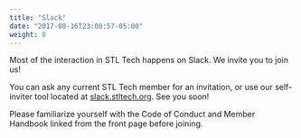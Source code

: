 ```yaml
---
title: "Slack"
date: "2017-08-16T23:00:57-05:00"
weight: 0
---
```


Most of the interaction in STL Tech happens on Slack.
We invite you to join us!

You can ask any current STL Tech member for an invitation, or use our self-inviter tool located at [slack.stltech.org](http://slack.stltech.org).
See you soon!

Please familiarize yourself with the Code of Conduct and Member Handbook linked from the front page before joining.
